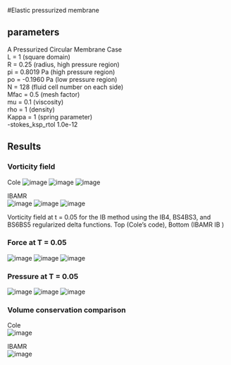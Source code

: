 #Elastic pressurized membrane 

## parameters
A Pressurized Circular Membrane Case  
L = 1 (square domain)  
R = 0.25 (radius, high pressure region)  
pi = 0.8019 Pa (high pressure region)  
po = -0.1960 Pa (low pressure region)  
N = 128 (fluid cell number on each side)  
Mfac = 0.5 (mesh factor)  
mu = 0.1 (viscosity)  
rho = 1 (density)  
Kappa = 1 (spring parameter)  
-stokes_ksp_rtol 1.0e-12  

## Results
### Vorticity field
Cole
![image](https://github.com/user-attachments/assets/ba4a5fd5-62a6-4de7-a55b-cc22ba223aa1)
![image](https://github.com/user-attachments/assets/f9a42787-3a39-4133-af83-b3552f3e9872)
![image](https://github.com/user-attachments/assets/48d4acbb-f51f-4335-97dc-cd1848559940)
 	 	 
IBAMR	 
![image](https://github.com/user-attachments/assets/87c321c8-b27d-488c-9cc5-b0198bda395d)
![image](https://github.com/user-attachments/assets/3308537b-c9b2-4aa2-814c-094a1701ffc3)
![image](https://github.com/user-attachments/assets/a18f5520-d124-4289-98ad-72937cbbdfca)

Vorticity field at t = 0.05 for the IB method using the IB4, BS4BS3, and BS6BS5 regularized delta functions. Top (Cole’s code), Bottom (IBAMR IB ) 

### Force at T = 0.05  
![image](https://github.com/user-attachments/assets/2624933c-1088-4fa2-b368-995ead3d0938)
![image](https://github.com/user-attachments/assets/219ea7b0-9bc6-4892-adb6-e4b29d4b8157)
![image](https://github.com/user-attachments/assets/3d7fbab9-3e5c-4718-a8ac-7a9a78c0053b)

### Pressure at T = 0.05  
![image](https://github.com/user-attachments/assets/6e7c4d51-6455-4212-921b-5d2b3c1a44a8)
![image](https://github.com/user-attachments/assets/c37dbddf-90c6-4ecf-8020-5e0cc0eebae9)
![image](https://github.com/user-attachments/assets/b4b92dc8-0836-4149-9dc6-111a060a8000)

### Volume conservation comparison
Cole  
![image](https://github.com/user-attachments/assets/fdaba1f2-dd57-4621-9bfb-34fc37b6bace)

IBAMR  
![image](https://github.com/user-attachments/assets/ca23488d-05ac-4d6b-bf1b-b2134c30630b)






